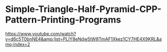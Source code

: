 # Simple-Triangle-Half-Pyramid-CPP-Pattern-Printing-Programs
https://www.youtube.com/watch?v=d6c5T0bnNE4&amp;list=PLIY8eNdw5tW8TmAF1Xkez1CY7HE4X9KRL&amp;index=2
